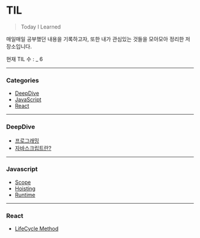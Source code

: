 # TIL

> Today I Learned

매일매일 공부했던 내용을 기록하고자, 또한 내가 관심있는 것들을 모아모아 정리한 저장소입니다.

현재 TIL 수 : _ 6

---
### Categories
* [DeepDive](#deepdive)
* [JavaScript](#javascript)
* [React](#react)
---

### DeepDive
- [프로그래밍](Deep-dive/1장-프로그래밍/1-프로그래밍.md)
- [자바스크립트란?](Deep-dive/2장-자바스크립트란/2-자바스크립트란.md)

---

### Javascript
- [Scope](Javascript/Scope.md)
- [Hoisting](Javascript/Hoisting.md)
- [Runtime](Javascript/Runtime.md)


---

### React
* [LifeCycle Method](React/LifeCycle-Method.md)